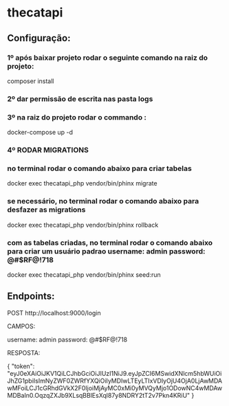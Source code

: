 # thecatapi
## Configuração:
### 1º após baixar projeto rodar o seguinte comando na raiz do projeto:
composer install

### 2º dar permissão de escrita nas pasta logs
### 3º na raiz do projeto rodar o commando :
docker-compose up -d

### 4º RODAR MIGRATIONS
### no terminal rodar o comando abaixo para criar tabelas
docker exec thecatapi_php vendor/bin/phinx migrate
### se necessário, no terminal rodar o comando abaixo para desfazer as migrations
docker exec thecatapi_php vendor/bin/phinx rollback
### com as tabelas criadas,  no terminal rodar o comando abaixo para criar um usuário padrao  username: admin password: @#$RF@!718
docker exec thecatapi_php vendor/bin/phinx seed:run


## Endpoints:

POST http://localhost:9000/login

CAMPOS:

username: admin
password: @#$RF@!718

RESPOSTA:

{
    "token": "eyJ0eXAiOiJKV1QiLCJhbGciOiJIUzI1NiJ9.eyJpZCI6MSwidXNlcm5hbWUiOiJhZG1pbiIsImNyZWF0ZWRfYXQiOiIyMDIwLTEyLTIxVDIyOjU4OjA0LjAwMDAwMFoiLCJ1cGRhdGVkX2F0IjoiMjAyMC0xMi0yMVQyMjo1ODowNC4wMDAwMDBaIn0.OqzqZXJb9XLsqBBlEsXql87y8NDRY2tT2v7Pkn4KRiU"
}

